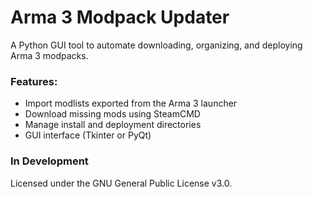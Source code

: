 # Arma 3 Modpack Updater

A Python GUI tool to automate downloading, organizing, and deploying Arma 3 modpacks.

### Features:
- Import modlists exported from the Arma 3 launcher
- Download missing mods using SteamCMD
- Manage install and deployment directories
- GUI interface (Tkinter or PyQt)

### In Development

Licensed under the GNU General Public License v3.0.
